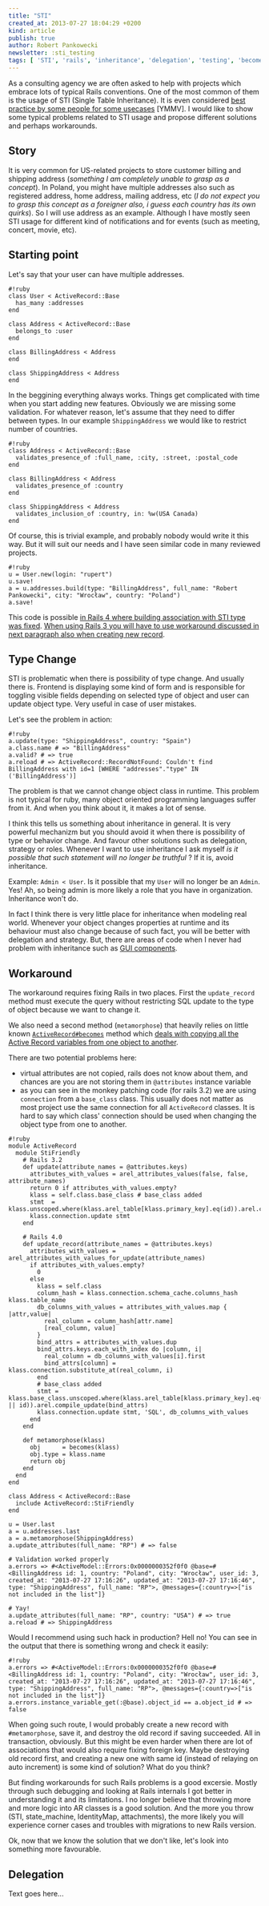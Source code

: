 ```yaml
---
title: "STI"
created_at: 2013-07-27 18:04:29 +0200
kind: article
publish: true
author: Robert Pankowecki
newsletter: :sti_testing
tags: [ 'STI', 'rails', 'inheritance', 'delegation', 'testing', 'becomes' ]
---
```


As a consulting agency we are often asked to help with projects which embrace
lots of typical Rails conventions. One of the most common of them is the usage
of STI (Single Table Inheritance). It is even considered [best practice by some
people for some usecases](http://rails-bestpractices.com/posts/45-use-sti-and-polymorphic-model-for-multiple-uploads)
[YMMV]. I would like to show some typical problems related to STI usage and
propose different solutions and perhaps workarounds.

<!-- more -->

## Story

It is very common for US-related projects to store customer billing and
shipping address (_something I am completely unable to grasp as
a concept_). In Poland, you might have multiple addresses also such as
registered address, home address, mailing address, etc (_I do not expect
you to grasp this concept as a foreigner also, i guess each country
has its own quirks_). So I will use address as an example. Although I have
mostly seen STI usage for different kind of notifications and for events
(such as meeting, concert, movie, etc).

## Starting point

Let's say that your user can have multiple addresses.

```
#!ruby
class User < ActiveRecord::Base
  has_many :addresses
end

class Address < ActiveRecord::Base
  belongs_to :user
end

class BillingAddress < Address
end

class ShippingAddress < Address
end
```

In the beggining everything always works. Things get complicated with time
when you start adding new features. Obviously we are missing some validation.
For whatever reason, let's assume that they need to differ between types. In
our example `ShippingAddress` we would like to restrict number of countries.

```
#!ruby
class Address < ActiveRecord::Base
  validates_presence_of :full_name, :city, :street, :postal_code
end

class BillingAddress < Address
  validates_presence_of :country
end

class ShippingAddress < Address
  validates_inclusion_of :country, in: %w(USA Canada)
end
```

Of course, this is trivial example, and probably nobody would write it this
way. But it will suit our needs and I have seen similar code in many reviewed projects.

```
#!ruby
u = User.new(login: "rupert")
u.save!
a = u.addresses.build(type: "BillingAddress", full_name: "Robert Pankowecki", city: "Wrocław", country: "Poland")
a.save!
```

This code is possible 
[in Rails 4 where building association with STI type was fixed](https://github.com/rails/rails/commit/89b5b31cc4f8407f648a2447665ef23f9024e8a5). 
[When using Rails 3 you will have to use workaround discussed in next paragraph also when creating
new record](http://stackoverflow.com/questions/15264680/how-to-build-activerecord-associations-with-sti).

## Type Change

STI is problematic when there is possibility of type change. And usually
there is. Frontend is displaying some kind of form and is responsible for
toggling visible fields depending on selected type of object and user can
update object type. Very useful in case of user mistakes.

Let's see the problem in action:

```
#!ruby
a.update(type: "ShippingAddress", country: "Spain")
a.class.name # => "BillingAddress"
a.valid? # => true
a.reload # => ActiveRecord::RecordNotFound: Couldn't find BillingAddress with id=1 [WHERE "addresses"."type" IN ('BillingAddress')]
```

The problem is that we cannot change object class in runtime. This problem is not
typical for ruby, many object oriented programming languages suffer from it.
And when you think about it, it makes a lot of sense.

I think this tells us something about inheritance in general. It is very
powerful mechanizm but you should avoid it when there is possibility of type
or behavior change. And favour other solutions such as delegation, strategy
or roles. Whenever I want to use inheritance I ask
myself _is it possible that such statement will no longer be truthful_ ?
If it is, avoid inheritance. 

Example: `Admin < User`. Is it possible that my
`User` will no longer be an `Admin`. Yes! Ah, so being admin is more likely
a role that you have in organization. Inheritance won't do.

In fact I think there is very little place for inheritance when modeling real
world. Whenever your object changes properties at runtime and its behaviour must
also change because of such fact, you will be better with delegation and
strategy. But, there are areas of code when I never had problem with inheritance
such as [GUI components](http://msdn.microsoft.com/en-us/library/system.windows.forms.button.aspx).

## Workaround

The workaround requires fixing Rails in two places. First the `update_record` method
must execute the query without restricting SQL update to the type of object
because we want to change it.

We also need a second method (`metamorphose`) that heavily relies on
little known [`ActiveRecord#becomes`](http://api.rubyonrails.org/classes/ActiveRecord/Persistence.html#method-i-becomes)
method which [deals with copying all the Active Record variables from one object to another](https://github.com/rails/rails/blob/7d122b5f27a5f7872a314a05b41fc9fefa584127/activerecord/lib/active_record/persistence.rb#L183).

There are two potential problems here:

* virtual attributes are not copied, rails does not know about them, and
chances are you are not storing them in `@attributes` instance variable
* as you can see in the monkey patching code (for rails 3.2) we are using `connection` from
a `base_class` class. This usually does not matter as most project use the same
connection for all `ActiveRecord` classes. It is hard to say which class'
connection should be used when changing the object type from one to another.

```
#!ruby
module ActiveRecord
  module StiFriendly
    # Rails 3.2
    def update(attribute_names = @attributes.keys)
      attributes_with_values = arel_attributes_values(false, false, attribute_names)
      return 0 if attributes_with_values.empty?
      klass = self.class.base_class # base_class added
      stmt  = klass.unscoped.where(klass.arel_table[klass.primary_key].eq(id)).arel.compile_update(attributes_with_values)
      klass.connection.update stmt
    end

    # Rails 4.0
    def update_record(attribute_names = @attributes.keys)
      attributes_with_values = arel_attributes_with_values_for_update(attribute_names)
      if attributes_with_values.empty?
        0
      else
        klass = self.class
        column_hash = klass.connection.schema_cache.columns_hash klass.table_name
        db_columns_with_values = attributes_with_values.map { |attr,value|
          real_column = column_hash[attr.name]
          [real_column, value]
        }
        bind_attrs = attributes_with_values.dup
        bind_attrs.keys.each_with_index do |column, i|
          real_column = db_columns_with_values[i].first
          bind_attrs[column] = klass.connection.substitute_at(real_column, i)
        end
        # base_class added
        stmt = klass.base_class.unscoped.where(klass.arel_table[klass.primary_key].eq(id_was || id)).arel.compile_update(bind_attrs)
        klass.connection.update stmt, 'SQL', db_columns_with_values
      end
    end

    def metamorphose(klass)
      obj      = becomes(klass)
      obj.type = klass.name
      return obj
    end
  end
end

class Address < ActiveRecord::Base
  include ActiveRecord::StiFriendly
end

u = User.last
a = u.addresses.last
a = a.metamorphose(ShippingAddress)
a.update_attributes(full_name: "RP") # => false

# Validation worked properly
a.errors => #<ActiveModel::Errors:0x0000000352f0f0 @base=#<BillingAddress id: 1, country: "Poland", city: "Wrocław", user_id: 3, created_at: "2013-07-27 17:16:26", updated_at: "2013-07-27 17:16:46", type: "ShippingAddress", full_name: "RP">, @messages={:country=>["is not included in the list"]}

# Yay!
a.update_attributes(full_name: "RP", country: "USA") # => true
a.reload # => ShippingAddress
```

Would I recommend using such hack in production? Hell no! You can see in the
output that there is something wrong and check it easily:

```
#!ruby
a.errors => #<ActiveModel::Errors:0x0000000352f0f0 @base=#<BillingAddress id: 1, country: "Poland", city: "Wrocław", user_id: 3, created_at: "2013-07-27 17:16:26", updated_at: "2013-07-27 17:16:46", type: "ShippingAddress", full_name: "RP">, @messages={:country=>["is not included in the list"]}
a.errors.instance_variable_get(:@base).object_id == a.object_id # => false
```

When going such route, I would probably create a new record with `#metamorphose`,
save it, and destroy the old record if saving succeeded. All in transaction,
obviously. But this might be even harder when there are lot of associations
that would also require fixing foreign key. Maybe destroying old record first, and
creating a new one with same id (instead of relaying on auto increment)
is some kind of solution? What do you think?

But finding workarounds for such Rails problems is a good excersie. Mostly through
such debugging and looking at Rails internals I got better in understanding
it and its limitations. I no longer believe that throwing more and more logic
into AR classes is a good solution. And the more you throw (STI,
state_machine, IdentityMap, attachments), the more likely you will experience
corner cases and troubles with migrations to new Rails version.

Ok, now that we know the solution that we don't like, let's look into something
more favourable.

## Delegation

Text goes here...
